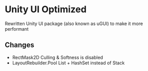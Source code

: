 # Unity UI Optimized
Rewritten Unity UI package (also known as uGUI) to make it more performant

## Changes
- RectMask2D Culling & Softness is disabled
- LayoutRebuilder.Pool List<T> + HashSet<T> instead of Stack<T>
